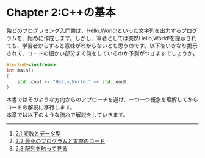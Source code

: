 # Chapter 2:C++の基本

殆どのプログラミング入門書は、Hello,World!といった文字列を出力するプログラムを、始めに作成します。しかし、筆者としては突然Hello,World!を提示されても、学習者からすると意味がわからないとも思うのです。以下をいきなり掲示されて、コードの細かい部分まで何をしているのか予測がつきますでしょうか。

```cpp
#include<iostream>
int main()
{
    std::cout << "Hello,World!" << std::endl;
}
```

本書ではそのような方向からのアプローチを避け、一つ一つ概念を理解してからコードの解説に移行します。<br>本章では以下のような流れで解説をしていきます。

-----------------
1. [2.1 変数とデータ型](/Chap2/21-変数とデータ型.md)
2. [2.2 最小のプログラムと実際のコード](/Chap2/22-最小のプログラムと実際のコード.md)
3. [2.3 配列を触って見る](/Chap2/23-配列を触って見る.md)